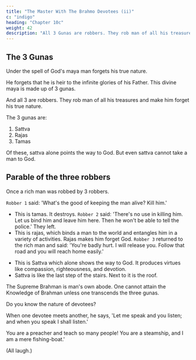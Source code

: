 ```yaml
---
title: "The Master With The Brahmo Devotees (ii)"
c: "indigo"
heading: "Chapter 10c"
weight: 42
description: "All 3 Gunas are robbers. They rob man of all his treasures and make him forget his true nature."
---
```



## The 3 Gunas

Under the spell of God's maya man forgets his true nature.

He forgets that he is heir to the infinite glories of his Father. This divine maya is made up of 3 gunas. 

And all 3 are robbers. They rob man of all his treasures and make him forget his true nature. 

The 3 gunas are:

1. Sattva
2. Rajas
3. Tamas

Of these, sattva alone points the way to God. But even sattva cannot take a man to God.



## Parable of the three robbers

Once a rich man was robbed by 3 robbers.

`Robber 1` said: 'What's the good of keeping the man alive? Kill him.' 
- This is tamas. It destroys.
`Robber 2` said: 'There's no use in killing him. Let us bind him and leave him here. Then he won't be able to tell the police.' They left. 
- This is rajas, which binds a man to the world and entangles him in a variety of activities. Rajas makes him forget God.
`Robber 3` returned to the rich man and said: 'You're badly hurt. I will release you. Follow that road and you will reach home easily.'

<!--  The third robber set the man free and led him out of the forest. When .they came near the highway, the robber said, '' 'But you must come with me too', said the man.
'You have done so much for me. We shall all be happy to see you at our home.' 
'No,'  said the robber, 'it is not possible for me to go there. The police will arrest me.' -->

- This is Sattva which alone shows the way to God. It produces virtues like compassion, righteousness, and devotion.
- Sattva is like the last step of the stairs. Next to it is the roof.

The Supreme Brahman is man's own abode. One cannot attain the Knowledge of Brahman unless one transcends the three gunas.


<!-- MASTER (with a smile): " -->

Do you know the nature of devotees? 

When one devotee meets another, he says, 'Let me speak and you listen; and when you speak I shall listen.' 

You are a preacher and teach so many people! You are a steamship, and I am a mere fishing-boat.' 

(All laugh.)

